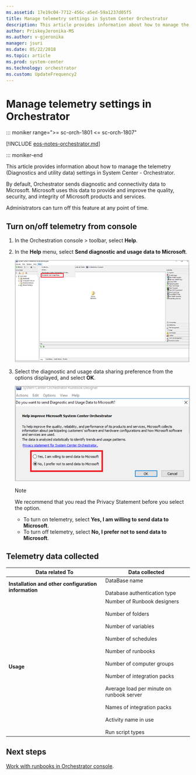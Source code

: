 ```yaml
---
ms.assetid: 17e19c04-7712-456c-a5ed-59a1237d05f5
title: Manage telemetry settings in System Center Orchestrator
description: This article provides information about how to manage the telemetry settings in System Center Orchestrator
author: PriskeyJeronika-MS
ms.author: v-gjeronika
manager: jsuri
ms.date: 05/22/2018
ms.topic: article
ms.prod: system-center
ms.technology: orchestrator
ms.custom: UpdateFrequency2
---
```


# Manage telemetry settings in Orchestrator

::: moniker range=">= sc-orch-1801 <= sc-orch-1807"

[!INCLUDE [eos-notes-orchestrator.md](../includes/eos-notes-orchestrator.md)]

::: moniker-end

This article provides information about how to manage the telemetry (Diagnostics and utility data) settings in System Center - Orchestrator.

By default, Orchestrator sends diagnostic and connectivity data to Microsoft. Microsoft uses this data to provide and improve the quality, security, and integrity of Microsoft products and services.

Administrators can turn off this feature at any point of time.

## Turn on/off telemetry from console

1. In the Orchestration console > toolbar, select **Help**.

2. In the **Help** menu, select **Send diagnostic and usage data to Microsoft**.

   ![Screenshot of console telemetry option.](./media/telemetry/telemetry-option-help-menu.png)

3. Select the  diagnostic and usage data sharing preference from the options displayed, and select **OK**.

   ![Screenshot of console telemetry selection.](./media/telemetry/telemetry-option-selection.png)

   >[!NOTE]
   >We recommend that you read the Privacy Statement before you select the option.

   -  To turn on telemetry, select **Yes, I am willing to send data to Microsoft**.
   - 	To turn off telemetry, select **No, I prefer not to send data to Microsoft**.


## Telemetry data collected

| Data related To | Data collected |
| --- | --- |
| **Installation and other configuration information** | DataBase name  <br /><br /> Database authentication type|
| **Usage** | Number of Runbook designers <br /><br /> Number of folders <br /><br /> Number of variables <br /><br /> Number of schedules <br /><br /> Number of runbooks<br /><br /> Number of computer groups <br /><br /> 	Number of integration packs  <br /><br />  Average load per minute on runbook server <br /><br /> Names of integration packs <br /><br /> Activity name in use <br /><br /> Run script types |


## Next steps
[Work with runbooks in Orchestrator console](console-overview.md).
